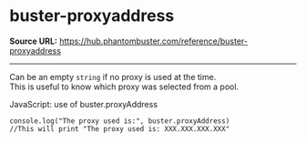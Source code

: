 # buster-proxyaddress

**Source URL:** https://hub.phantombuster.com/reference/buster-proxyaddress

---

Can be an empty `string` if no proxy is used at the time.  
This is useful to know which proxy was selected from a pool.

JavaScript: use of buster.proxyAddress
    
    
    console.log("The proxy used is:", buster.proxyAddress)
    //This will print "The proxy used is: XXX.XXX.XXX.XXX"